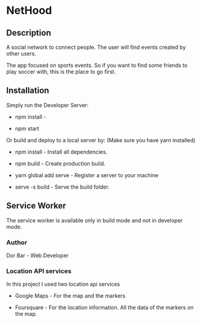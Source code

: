 # NetHood

## Description

A social network to connect people. The user will find events created by other users.

The app focused on sports events. So if you want to find some friends to play soccer with, this is the place to go first.

## Installation

Simply run the Developer Server:

* npm install - 

* npm start 

Or build and deploy to a local server by: (Make sure you have yarn installed)

* npm install - Install all dependencies.

* npm build - Create production build.

* yarn global add serve - Register a server to your machine

* serve -s build - Serve the build folder.

## Service Worker 

The service worker is available only in build mode and not in developer mode.

### Author

Dor Bar - Web Developer

### Location API services

In this project I used two location api services

* Google Maps - For the map and the markers

* Foursquare - For the location information. All the data of the markers on the map.

